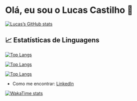 # Olá, eu sou o Lucas Castilho 👋

[![Lucas’s GitHub stats](https://github-readme-stats.vercel.app/api?username=LucasCastilhoDev&show_icons=true&hide=contribs&count_private=true&theme=radical)](https://github.com/LucasCastilhoDev)


## 📈 Estatísticas de Linguagens
[![Top Langs](https://github-readme-stats.vercel.app/api/top-langs/?username=LucasCastilhoDev&langs_count=8&size_weight=0.5&count_weight=0.5&layout=donut&theme=radical)](https://github.com/anuraghazra/github-readme-stats)


[![Top Langs](https://github-readme-stats.vercel.app/api/top-langs/?username=LucasCastilhoDev&layout=compact&langs_count=6)](...)


[![Top Langs](https://github-readme-stats.vercel.app/api/top-langs/?username=LucasCastilhoDev&layout=donut-vertical&theme=onedark&langs_count=6)](...)


-  Como me encontrar: [LinkedIn](https://www.linkedin.com/in/lucas-a-castilho/)


[![WakaTime stats](https://github-readme-stats.vercel.app/api/wakatime?username=SEU_WAKATIME_USER&layout=compact)](...)
